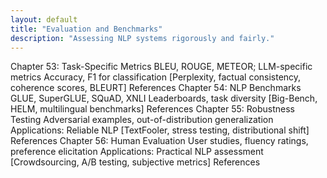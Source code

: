 ```yaml
---
layout: default
title: "Evaluation and Benchmarks"
description: "Assessing NLP systems rigorously and fairly."
---
```


<link rel="stylesheet" href="{{ '/assets/css/section-academic.css' | relative_url }}">

Chapter 53: Task-Specific Metrics
BLEU, ROUGE, METEOR; LLM-specific metrics
Accuracy, F1 for classification
[Perplexity, factual consistency, coherence scores, BLEURT]
References
Chapter 54: NLP Benchmarks
GLUE, SuperGLUE, SQuAD, XNLI
Leaderboards, task diversity
[Big-Bench, HELM, multilingual benchmarks]
References
Chapter 55: Robustness Testing
Adversarial examples, out-of-distribution generalization
Applications: Reliable NLP
[TextFooler, stress testing, distributional shift]
References
Chapter 56: Human Evaluation
User studies, fluency ratings, preference elicitation
Applications: Practical NLP assessment
[Crowdsourcing, A/B testing, subjective metrics]
References

<script>
  // Navigation variables
  var prevSection = "/content/handbooks/generative-ai/index.md";
  var nextSection = "/content/handbooks/generative-ai/section2.md";
</script>

<script src="{{ '/assets/js/section-academic.js' | relative_url }}"></script>
